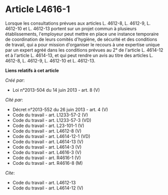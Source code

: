 # Article L4616-1

Lorsque les consultations prévues aux articles L. 4612-8, L. 4612-9, L. 4612-10 et L. 4612-13 portent sur un projet commun à
plusieurs établissements, l'employeur peut mettre en place une instance temporaire de coordination de leurs comités
d'hygiène, de sécurité et des conditions de travail, qui a pour mission d'organiser le recours à une expertise unique par un
expert agréé dans les conditions prévues au 2° de l'article L. 4614-12 et à l'article L. 4614-13, et qui peut rendre un avis
au titre des articles L. 4612-8, L. 4612-9, L. 4612-10 et L. 4612-13.

**Liens relatifs à cet article**

_Créé par_:

  - Loi n°2013-504 du 14 juin 2013 - art. 8 (V)

_Cité par_:

  - Décret n°2013-552 du 26 juin 2013 - art. 4 (V)
  - Code du travail - art. L1233-57-2 (V)
  - Code du travail - art. L1233-57-3 (VD)
  - Code du travail - art. L23-101-1 (V)
  - Code du travail - art. L4612-8 (V)
  - Code du travail - art. L4614-12-1 (VD)
  - Code du travail - art. L4614-13 (V)
  - Code du travail - art. L4614-3 (V)
  - Code du travail - art. L4616-3 (V)
  - Code du travail - art. R4616-1 (V)
  - Code du travail - art. R4616-8 (M)

_Cite_:

  - Code du travail - art. L4612-13
  - Code du travail - art. L4614-12 (V)
